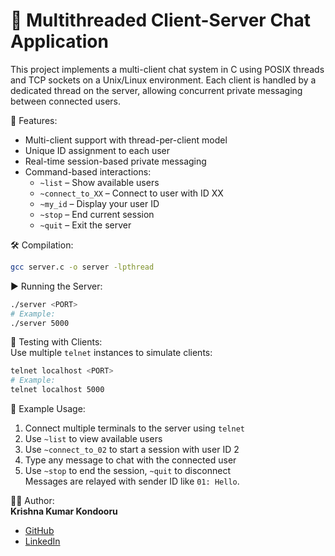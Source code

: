# 🧵 Multithreaded Client-Server Chat Application  
This project implements a multi-client chat system in C using POSIX threads and TCP sockets on a Unix/Linux environment. Each client is handled by a dedicated thread on the server, allowing concurrent private messaging between connected users.  
  
🚀 Features:  
- Multi-client support with thread-per-client model  
- Unique ID assignment to each user  
- Real-time session-based private messaging  
- Command-based interactions:  
  - `~list` – Show available users  
  - `~connect_to_XX` – Connect to user with ID XX  
  - `~my_id` – Display your user ID  
  - `~stop` – End current session  
  - `~quit` – Exit the server  
  
🛠️ Compilation:  
```bash  
gcc server.c -o server -lpthread  
```  
  
▶️ Running the Server:  
```bash  
./server <PORT>  
# Example:  
./server 5000  
```  
  
🧪 Testing with Clients:  
Use multiple `telnet` instances to simulate clients:  
```bash  
telnet localhost <PORT>  
# Example:  
telnet localhost 5000  
```  
  
📝 Example Usage:  
1. Connect multiple terminals to the server using `telnet`  
2. Use `~list` to view available users  
3. Use `~connect_to_02` to start a session with user ID 2  
4. Type any message to chat with the connected user  
5. Use `~stop` to end the session, `~quit` to disconnect  
Messages are relayed with sender ID like `01: Hello`.  
  
👨‍💻 Author:  
**Krishna Kumar Kondooru**  
- [GitHub](https://github.com/KrishnakumarKPK)  
- [LinkedIn](https://www.linkedin.com/in/krishna-kumar-kondooru-731044256/)  
